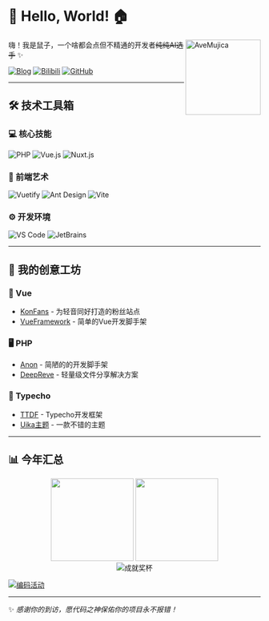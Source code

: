 # 🎸 Hello, World! 🏠

<img align="right" src="https://i0.wp.com/i0.hdslb.com/bfs/garb/0c30f2caed52ee393f14358dc42eaacbdddc5aec.png" width="150" alt="AveMujica">

嗨！我是鼠子，一个啥都会点但不精通的开发者~~纯纯AI选手~~ ✨

[![Blog](https://img.shields.io/badge/个人博客-鼠の窝-FF5722?style=for-the-badge&logo=blogger)](https://blog.miomoe.cn/)
[![Bilibili](https://img.shields.io/badge/B站-@Tomori%E3%82%9E-00A1D6?style=for-the-badge&logo=bilibili)](https://space.bilibili.com/435502585)
[![GitHub](https://img.shields.io/badge/GitHub-更多项目-181717?style=for-the-badge&logo=github)](https://github.com/ShuShuicu?tab=repositories)

---

## 🛠️ 技术工具箱

### 💻 核心技能
![PHP](https://img.shields.io/badge/PHP-非专业开发-777BB4?logo=php&logoColor=white)
![Vue.js](https://img.shields.io/badge/Vue.js-现代前端-4FC08D?logo=vuedotjs&logoColor=white)
![Nuxt.js](https://img.shields.io/badge/Nuxt.js-服务端渲染-00DC82?logo=nuxt&logoColor=white)

### 🎨 前端艺术
![Vuetify](https://img.shields.io/badge/Vuetify-MD设计-1867C0?logo=vuetify&logoColor=white)
![Ant Design](https://img.shields.io/badge/Ant_Design-企业级UI-0170FE?logo=antdesign&logoColor=white)
![Vite](https://img.shields.io/badge/Vite-极速构建-646CFF?logo=vite&logoColor=white)

### ⚙️ 开发环境
![VS Code](https://img.shields.io/badge/VS_Code-主力编辑器-007ACC?logo=visualstudiocode&logoColor=white)
![JetBrains](https://img.shields.io/badge/JetBrains-专业工具-000000?logo=jetbrains&logoColor=white)

---

## 🚀 我的创意工坊

### 📗 Vue
- [KonFans](https://github.com/ShuShuicu/KonFans) - 为轻音同好打造的粉丝站点
- [VueFramework](https://github.com/ShuShuicu/VueFramework) - 简单的Vue开发脚手架

### 🖥️ PHP
- [Anon](https://github.com/ShuShuicu/Anon) - 简陋的的开发脚手架
- [DeepReve](https://github.com/ShuShuicu/DeepReve) - 轻量级文件分享解决方案

### 🎨 Typecho
- [TTDF](https://github.com/ShuShuicu/TTDF) - Typecho开发框架
- [Uika主题](https://github.com/ShuShuicu/Typecho-Uika-Theme) - 一款不错的主题

---

## 📊 今年汇总

<div align="center">
  <img height="165" src="https://github-readme-stats.vercel.app/api?username=ShuShuicu&show_icons=true&theme=radical&locale=cn&hide_title=true&hide=issues" />
  <img height="165" src="https://github-readme-stats.vercel.app/api/top-langs/?username=ShuShuicu&layout=compact&theme=radical&langs_count=8&locale=cn" />
</div>

<div align="center">
  <img src="https://github-profile-trophy.vercel.app/?username=ShuShuicu&theme=radical&row=1&margin-w=15&column=7" alt="成就奖杯" />
</div>

[![编码活动](https://github-readme-activity-graph.vercel.app/graph?username=ShuShuicu&theme=github-compact&hide_border=true&area=true&custom_title=我的编码节奏)](https://github.com/ShuShuicu)

---

✨ *感谢你的到访，愿代码之神保佑你的项目永不报错！*

